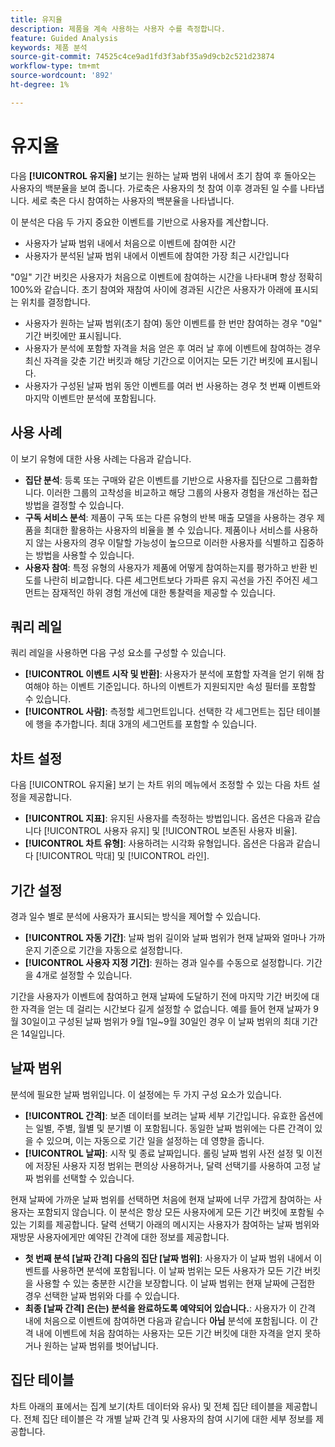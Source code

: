 ```yaml
---
title: 유지율
description: 제품을 계속 사용하는 사용자 수를 측정합니다.
feature: Guided Analysis
keywords: 제품 분석
source-git-commit: 74525c4ce9ad1fd3f3abf35a9d9cb2c521d23874
workflow-type: tm+mt
source-wordcount: '892'
ht-degree: 1%

---
```


# 유지율

다음 **[!UICONTROL 유지율]** 보기는 원하는 날짜 범위 내에서 초기 참여 후 돌아오는 사용자의 백분율을 보여 줍니다. 가로축은 사용자의 첫 참여 이후 경과된 일 수를 나타냅니다. 세로 축은 다시 참여하는 사용자의 백분율을 나타냅니다.

이 분석은 다음 두 가지 중요한 이벤트를 기반으로 사용자를 계산합니다.

* 사용자가 날짜 범위 내에서 처음으로 이벤트에 참여한 시간
* 사용자가 분석된 날짜 범위 내에서 이벤트에 참여한 가장 최근 시간입니다

&quot;0일&quot; 기간 버킷은 사용자가 처음으로 이벤트에 참여하는 시간을 나타내며 항상 정확히 100%와 같습니다. 초기 참여와 재참여 사이에 경과된 시간은 사용자가 아래에 표시되는 위치를 결정합니다.

* 사용자가 원하는 날짜 범위(초기 참여) 동안 이벤트를 한 번만 참여하는 경우 &quot;0일&quot; 기간 버킷에만 표시됩니다.
* 사용자가 분석에 포함할 자격을 처음 얻은 후 여러 날 후에 이벤트에 참여하는 경우 최신 자격을 갖춘 기간 버킷과 해당 기간으로 이어지는 모든 기간 버킷에 표시됩니다.
* 사용자가 구성된 날짜 범위 동안 이벤트를 여러 번 사용하는 경우 첫 번째 이벤트와 마지막 이벤트만 분석에 포함됩니다.

## 사용 사례

이 보기 유형에 대한 사용 사례는 다음과 같습니다.

* **집단 분석**: 등록 또는 구매와 같은 이벤트를 기반으로 사용자를 집단으로 그룹화합니다. 이러한 그룹의 고착성을 비교하고 해당 그룹의 사용자 경험을 개선하는 접근 방법을 결정할 수 있습니다.
* **구독 서비스 분석**: 제품이 구독 또는 다른 유형의 반복 매출 모델을 사용하는 경우 제품을 최대한 활용하는 사용자의 비율을 볼 수 있습니다. 제품이나 서비스를 사용하지 않는 사용자의 경우 이탈할 가능성이 높으므로 이러한 사용자를 식별하고 집중하는 방법을 사용할 수 있습니다.
* **사용자 참여**: 특정 유형의 사용자가 제품에 어떻게 참여하는지를 평가하고 반환 빈도를 나란히 비교합니다. 다른 세그먼트보다 가파른 유지 곡선을 가진 주어진 세그먼트는 잠재적인 하위 경험 개선에 대한 통찰력을 제공할 수 있습니다.

## 쿼리 레일

쿼리 레일을 사용하면 다음 구성 요소를 구성할 수 있습니다.

* **[!UICONTROL 이벤트 시작 및 반환]**: 사용자가 분석에 포함할 자격을 얻기 위해 참여해야 하는 이벤트 기준입니다. 하나의 이벤트가 지원되지만 속성 필터를 포함할 수 있습니다.
* **[!UICONTROL 사람]**: 측정할 세그먼트입니다. 선택한 각 세그먼트는 집단 테이블에 행을 추가합니다. 최대 3개의 세그먼트를 포함할 수 있습니다.

## 차트 설정

다음 [!UICONTROL 유지율] 보기 는 차트 위의 메뉴에서 조정할 수 있는 다음 차트 설정을 제공합니다.

* **[!UICONTROL 지표]**: 유지된 사용자를 측정하는 방법입니다. 옵션은 다음과 같습니다 [!UICONTROL 사용자 유지] 및 [!UICONTROL 보존된 사용자 비율].
* **[!UICONTROL 차트 유형]**: 사용하려는 시각화 유형입니다. 옵션은 다음과 같습니다 [!UICONTROL 막대] 및 [!UICONTROL 라인].

## 기간 설정

경과 일수 별로 분석에 사용자가 표시되는 방식을 제어할 수 있습니다.

* **[!UICONTROL 자동 기간]**: 날짜 범위 길이와 날짜 범위가 현재 날짜와 얼마나 가까운지 기준으로 기간을 자동으로 설정합니다.
* **[!UICONTROL 사용자 지정 기간]**: 원하는 경과 일수를 수동으로 설정합니다. 기간을 4개로 설정할 수 있습니다.

기간을 사용자가 이벤트에 참여하고 현재 날짜에 도달하기 전에 마지막 기간 버킷에 대한 자격을 얻는 데 걸리는 시간보다 길게 설정할 수 없습니다. 예를 들어 현재 날짜가 9월 30일이고 구성된 날짜 범위가 9월 1일~9월 30일인 경우 이 날짜 범위의 최대 기간은 14일입니다.

## 날짜 범위

분석에 필요한 날짜 범위입니다. 이 설정에는 두 가지 구성 요소가 있습니다.

* **[!UICONTROL 간격]**: 보존 데이터를 보려는 날짜 세부 기간입니다. 유효한 옵션에는 일별, 주별, 월별 및 분기별 이 포함됩니다. 동일한 날짜 범위에는 다른 간격이 있을 수 있으며, 이는 자동으로 기간 일을 설정하는 데 영향을 줍니다.
* **[!UICONTROL 날짜]**: 시작 및 종료 날짜입니다. 롤링 날짜 범위 사전 설정 및 이전에 저장된 사용자 지정 범위는 편의상 사용하거나, 달력 선택기를 사용하여 고정 날짜 범위를 선택할 수 있습니다.

현재 날짜에 가까운 날짜 범위를 선택하면 처음에 현재 날짜에 너무 가깝게 참여하는 사용자는 포함되지 않습니다. 이 분석은 항상 모든 사용자에게 모든 기간 버킷에 포함될 수 있는 기회를 제공합니다. 달력 선택기 아래의 메시지는 사용자가 참여하는 날짜 범위와 재방문 사용자에게만 예약된 간격에 대한 정보를 제공합니다.

* **첫 번째 분석 [날짜 간격] 다음의 집단 [날짜 범위]**: 사용자가 이 날짜 범위 내에서 이벤트를 사용하면 분석에 포함됩니다. 이 날짜 범위는 모든 사용자가 모든 기간 버킷을 사용할 수 있는 충분한 시간을 보장합니다. 이 날짜 범위는 현재 날짜에 근접한 경우 선택한 날짜 범위와 다를 수 있습니다.
* **최종 [날짜 간격] 은(는) 분석을 완료하도록 예약되어 있습니다.**: 사용자가 이 간격 내에 처음으로 이벤트에 참여하면 다음과 같습니다 **아님** 분석에 포함됩니다. 이 간격 내에 이벤트에 처음 참여하는 사용자는 모든 기간 버킷에 대한 자격을 얻지 못하거나 원하는 날짜 범위를 벗어납니다.

## 집단 테이블

차트 아래의 표에서는 집계 보기(차트 데이터와 유사) 및 전체 집단 테이블을 제공합니다. 전체 집단 테이블은 각 개별 날짜 간격 및 사용자의 참여 시기에 대한 세부 정보를 제공합니다.
